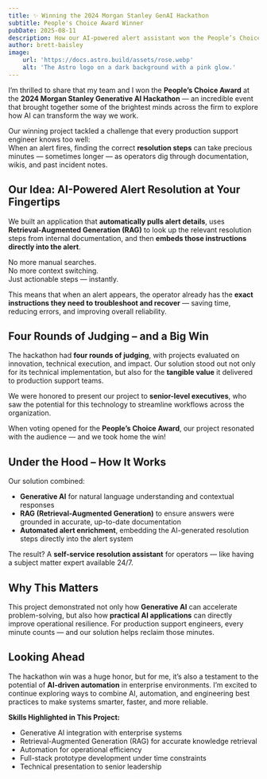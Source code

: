```yaml
---
title: ✨ Winning the 2024 Morgan Stanley GenAI Hackathon
subtitle: People's Choice Award Winner
pubDate: 2025-08-11
description: How our AI-powered alert assistant won the People’s Choice Award at the 2024 Morgan Stanley GenAI Hackathon — cutting recovery time, boosting reliability, and showing the power of Generative AI in action.
author: brett-baisley
image:
    url: 'https://docs.astro.build/assets/rose.webp'
    alt: 'The Astro logo on a dark background with a pink glow.'
---
```


I’m thrilled to share that my team and I won the **People’s Choice Award** at the **2024 Morgan Stanley Generative AI Hackathon** — an incredible event that brought together some of the brightest minds across the firm to explore how AI can transform the way we work.

Our winning project tackled a challenge that every production support engineer knows too well:  
When an alert fires, finding the correct **resolution steps** can take precious minutes — sometimes longer — as operators dig through documentation, wikis, and past incident notes.



## Our Idea: AI-Powered Alert Resolution at Your Fingertips

We built an application that **automatically pulls alert details**, uses **Retrieval-Augmented Generation (RAG)** to look up the relevant resolution steps from internal documentation, and then **embeds those instructions directly into the alert**.

No more manual searches.  
No more context switching.  
Just actionable steps — instantly.

This means that when an alert appears, the operator already has the **exact instructions they need to troubleshoot and recover** — saving time, reducing errors, and improving overall reliability.



## Four Rounds of Judging – and a Big Win

The hackathon had **four rounds of judging**, with projects evaluated on innovation, technical execution, and impact. Our solution stood out not only for its technical implementation, but also for the **tangible value** it delivered to production support teams.

We were honored to present our project to **senior-level executives**, who saw the potential for this technology to streamline workflows across the organization.

When voting opened for the **People’s Choice Award**, our project resonated with the audience — and we took home the win!



## Under the Hood – How It Works

Our solution combined:

- **Generative AI** for natural language understanding and contextual responses  
- **RAG (Retrieval-Augmented Generation)** to ensure answers were grounded in accurate, up-to-date documentation  
- **Automated alert enrichment**, embedding the AI-generated resolution steps directly into the alert system  

The result? A **self-service resolution assistant** for operators — like having a subject matter expert available 24/7.



## Why This Matters

This project demonstrated not only how **Generative AI** can accelerate problem-solving, but also how **practical AI applications** can directly improve operational resilience. For production support engineers, every minute counts — and our solution helps reclaim those minutes.



## Looking Ahead

The hackathon win was a huge honor, but for me, it’s also a testament to the potential of **AI-driven automation** in enterprise environments. I’m excited to continue exploring ways to combine AI, automation, and engineering best practices to make systems smarter, faster, and more reliable.



**Skills Highlighted in This Project:**

- Generative AI integration with enterprise systems  
- Retrieval-Augmented Generation (RAG) for accurate knowledge retrieval  
- Automation for operational efficiency  
- Full-stack prototype development under time constraints  
- Technical presentation to senior leadership  
